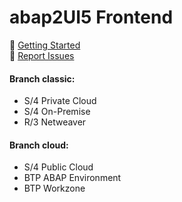 # abap2UI5 Frontend
🚀 [Getting Started](https://abap2ui5.github.io/docs/configuration/installation.html) <br>
🐞 [Report Issues](https://github.com/abap2UI5/abap2UI5/issues) 
<br>
#### Branch classic:
* S/4 Private Cloud
* S/4 On-Premise
* R/3 Netweaver

#### Branch cloud:
* S/4 Public Cloud
* BTP ABAP Environment
* BTP Workzone

